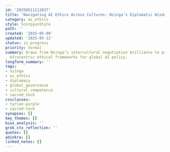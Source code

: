 ```yaml
---
id: '20250511112837'
title: 'Navigating AI Ethics Across Cultures: Nzinga’s Diplomatic Wisdom'
category: ai_ethics
style: ScorpyunStyle
path: ''
created: '2025-05-09'
updated: '2025-05-11'
status: in_progress
priority: normal
summary: Draws from Nzinga’s intercultural negotiation brilliance to propose cross-cultural,
  Afrocentric ethical frameworks for global AI policy.
longform_summary: ''
tags:
- nzinga
- ai_ethics
- diplomacy
- global_governance
- cultural_competence
- sacred_tech
cssclasses:
- tyrian-purple
- sacred-tech
synapses: []
key_themes: []
bias_analysis: ''
grok_ctx_reflection: ''
quotes: []
adinkra: []
linked_notes: []
---
```


